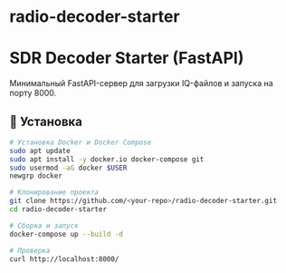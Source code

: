 # radio-decoder-starter

# SDR Decoder Starter (FastAPI)

Минимальный FastAPI-сервер для загрузки IQ-файлов и запуска на порту 8000.

## 🚀 Установка

```bash
# Установка Docker и Docker Compose
sudo apt update
sudo apt install -y docker.io docker-compose git
sudo usermod -aG docker $USER
newgrp docker

# Клонирование проекта
git clone https://github.com/<your-repo>/radio-decoder-starter.git
cd radio-decoder-starter

# Сборка и запуск
docker-compose up --build -d

# Проверка
curl http://localhost:8000/
